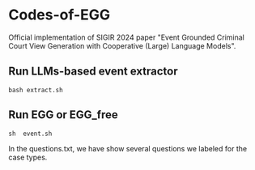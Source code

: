 # Codes-of-EGG
Official implementation of SIGIR 2024 paper "Event Grounded Criminal Court View Generation with Cooperative (Large) Language Models".

## Run LLMs-based event extractor
```
bash extract.sh
```

## Run EGG or  EGG_free 
```
sh  event.sh
```

In the questions.txt, we have show several questions we labeled for the case types.
